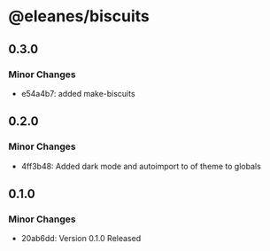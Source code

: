 # @eleanes/biscuits

## 0.3.0

### Minor Changes

- e54a4b7: added make-biscuits

## 0.2.0

### Minor Changes

- 4ff3b48: Added dark mode and autoimport to of theme to globals

## 0.1.0

### Minor Changes

- 20ab6dd: Version 0.1.0 Released
